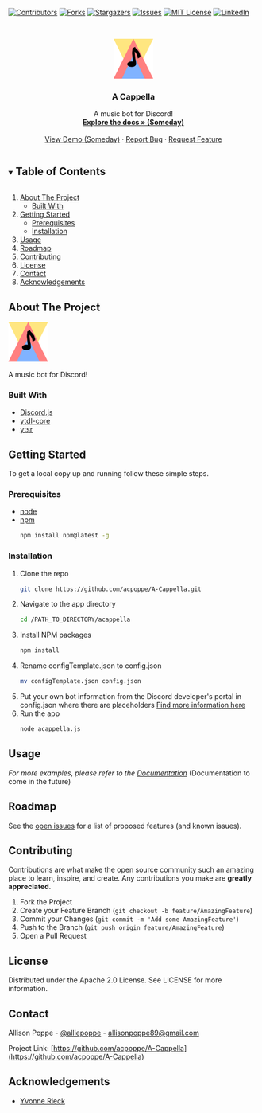 <!--
*** Thanks for checking out the Best-README-Template. If you have a suggestion
*** that would make this better, please fork the repo and create a pull request
*** or simply open an issue with the tag "enhancement".
*** Thanks again! Now go create something AMAZING! :D
***
***
***
*** To avoid retyping too much info. Do a search and replace for the following:
*** acpoppe, A-Cappella, alliepoppe, allisonpoppe89@gmail.com, A Cappella, A music bot for Discord!
-->



<!-- PROJECT SHIELDS -->
<!--
*** I'm using markdown "reference style" links for readability.
*** Reference links are enclosed in brackets [ ] instead of parentheses ( ).
*** See the bottom of this document for the declaration of the reference variables
*** for contributors-url, forks-url, etc. This is an optional, concise syntax you may use.
*** https://www.markdownguide.org/basic-syntax/#reference-style-links
-->
[![Contributors][contributors-shield]][contributors-url]
[![Forks][forks-shield]][forks-url]
[![Stargazers][stars-shield]][stars-url]
[![Issues][issues-shield]][issues-url]
[![MIT License][license-shield]][license-url]
[![LinkedIn][linkedin-shield]][linkedin-url]



<!-- PROJECT LOGO -->
<br />
<p align="center">
  <a href="https://github.com/acpoppe/A-Cappella">
    <img src="images/logo.png" alt="Logo" width="80" height="80">
  </a>

  <h3 align="center">A Cappella</h3>

  <p align="center">
    A music bot for Discord!
    <br />
    <a href="https://github.com/acpoppe/A-Cappella"><strong>Explore the docs » (Someday)</strong></a>
    <br />
    <br />
    <a href="https://github.com/acpoppe/A-Cappella">View Demo (Someday)</a>
    ·
    <a href="https://github.com/acpoppe/A-Cappella/issues">Report Bug</a>
    ·
    <a href="https://github.com/acpoppe/A-Cappella/issues">Request Feature</a>
  </p>
</p>



<!-- TABLE OF CONTENTS -->
<details open="open">
  <summary><h2 style="display: inline-block">Table of Contents</h2></summary>
  <ol>
    <li>
      <a href="#about-the-project">About The Project</a>
      <ul>
        <li><a href="#built-with">Built With</a></li>
      </ul>
    </li>
    <li>
      <a href="#getting-started">Getting Started</a>
      <ul>
        <li><a href="#prerequisites">Prerequisites</a></li>
        <li><a href="#installation">Installation</a></li>
      </ul>
    </li>
    <li><a href="#usage">Usage</a></li>
    <li><a href="#roadmap">Roadmap</a></li>
    <li><a href="#contributing">Contributing</a></li>
    <li><a href="#license">License</a></li>
    <li><a href="#contact">Contact</a></li>
    <li><a href="#acknowledgements">Acknowledgements</a></li>
  </ol>
</details>



<!-- ABOUT THE PROJECT -->
## About The Project

[<img src="images/logo.png" alt="Logo" width="80" height="80">](https://allisonpoppe.com)

A music bot for Discord!


### Built With

* [Discord.js](https://github.com/discordjs/discord.js/)
* [ytdl-core](https://github.com/fent/node-ytdl-core)
* [ytsr](https://github.com/TimeForANinja/node-ytsr)



<!-- GETTING STARTED -->
## Getting Started

To get a local copy up and running follow these simple steps.

### Prerequisites
* [node](https://nodejs.org/en/download/package-manager/)
* [npm](https://docs.npmjs.com/downloading-and-installing-node-js-and-npm)
  ```sh
  npm install npm@latest -g
  ```

### Installation

1. Clone the repo
   ```sh
   git clone https://github.com/acpoppe/A-Cappella.git
   ```
2. Navigate to the app directory
   ```sh
   cd /PATH_TO_DIRECTORY/acappella
   ```
3. Install NPM packages
   ```sh
   npm install
   ```
4. Rename configTemplate.json to config.json
   ```sh
   mv configTemplate.json config.json
   ```
5. Put your own bot information from the Discord developer's portal in config.json where there are placeholders
   [Find more information here](https://discord.com/developers/docs/intro)
6. Run the app
   ```sh
   node acappella.js
   ```



<!-- USAGE EXAMPLES -->
## Usage

<!-- Use this space to show useful examples of how a project can be used. Additional screenshots, code examples and demos work well in this space. You may also link to more resources. -->

_For more examples, please refer to the [Documentation](https://allisonpoppe.com)_ (Documentation to come in the future)



<!-- ROADMAP -->
## Roadmap

See the [open issues](https://github.com/acpoppe/A-Cappella/issues) for a list of proposed features (and known issues).



<!-- CONTRIBUTING -->
## Contributing

Contributions are what make the open source community such an amazing place to learn, inspire, and create. Any contributions you make are **greatly appreciated**.

1. Fork the Project
2. Create your Feature Branch (`git checkout -b feature/AmazingFeature`)
3. Commit your Changes (`git commit -m 'Add some AmazingFeature'`)
4. Push to the Branch (`git push origin feature/AmazingFeature`)
5. Open a Pull Request



<!-- LICENSE -->
## License

Distributed under the Apache 2.0 License. See LICENSE for more information.



<!-- CONTACT -->
## Contact

Allison Poppe - [@alliepoppe](https://twitter.com/alliepoppe) - allisonpoppe89@gmail.com

Project Link: [https://github.com/acpoppe/A-Cappella](https://github.com/acpoppe/A-Cappella)



<!-- ACKNOWLEDGEMENTS -->
## Acknowledgements

* [Yvonne Rieck](https://github.com/kywision)





<!-- MARKDOWN LINKS & IMAGES -->
<!-- https://www.markdownguide.org/basic-syntax/#reference-style-links -->
[contributors-shield]: https://img.shields.io/github/contributors/acpoppe/A-Cappella.svg?style=for-the-badge
[contributors-url]: https://github.com/acpoppe/A-Cappella/graphs/contributors
[forks-shield]: https://img.shields.io/github/forks/acpoppe/A-Cappella.svg?style=for-the-badge
[forks-url]: https://github.com/acpoppe/A-Cappella/network/members
[stars-shield]: https://img.shields.io/github/stars/acpoppe/A-Cappella.svg?style=for-the-badge
[stars-url]: https://github.com/acpoppe/A-Cappella/stargazers
[issues-shield]: https://img.shields.io/github/issues/acpoppe/A-Cappella.svg?style=for-the-badge
[issues-url]: https://github.com/acpoppe/A-Cappella/issues
[license-shield]: https://img.shields.io/badge/Licence-Apache%202.0-blue.svg?style=for-the-badge
[license-url]: https://github.com/acpoppe/A-Cappella/blob/master/LICENSE.txt
[linkedin-shield]: https://img.shields.io/badge/-LinkedIn-black.svg?style=for-the-badge&logo=linkedin&colorB=555
[linkedin-url]: https://linkedin.com/in/allison-poppe-2426a7193